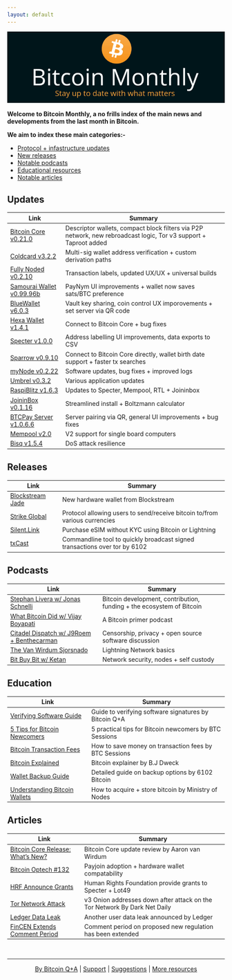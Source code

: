 ```yaml
---
layout: default
---
```


[![bitcoinerheader](https://raw.githubusercontent.com/BitcoinQnA/bitcoin-monthly/master/assets/images/BM2.png)](https://bitcoinmonthly.news/)

**Welcome to Bitcoin Monthly, a no frills index of the main news and developments from the last month in Bitcoin.**

**We aim to index these main categories:-** 

* [Protocol + infastructure updates](#updates)
* [New releases](#releases)
* [Notable podcasts](#podcasts)
* [Educational resources](#news)
* [Notable articles](#articles)


## Updates

| Link                                                              | Summary                                                                                    |
|-------------------------------------------------------------------|--------------------------------------------------------------------------------------------|
| [Bitcoin Core v0.21.0](https://bitcoincore.org/en/releases/0.21.0/)  | Descriptor wallets, compact block filters via P2P network, new rebroadcast logic, Tor v3 support + Taproot added |
| [Coldcard v3.2.2](https://blog.coinkite.com/version-3.2.2-released/)  | Multi-sig wallet address verification + custom derivation paths        |
| [Fully Noded v0.2.10](https://github.com/Fonta1n3/FullyNoded/releases/tag/v0.2.10)  | Transaction labels, updated UX/UX + universal builds        |
| [Samourai Wallet v0.99.96b](https://code.samourai.io/wallet/samourai-wallet-android)  | PayNym UI improvements + wallet now saves sats/BTC preference       |
| [BlueWallet v6.0.3](https://github.com/BlueWallet/BlueWallet/releases/tag/v6.0.3)  | Vault key sharing, coin control UX imporovements + set server via QR code |
| [Hexa Wallet v1.4.1](https://github.com/bithyve/hexa/releases/tag/v1.4.1)  | Connect to Bitcoin Core + bug fixes        |
| [Specter v1.0.0](https://github.com/cryptoadvance/specter-desktop/releases/tag/v1.0.0)  | Address labelling UI improvements, data exports to CSV       |
| [Sparrow v0.9.10](https://github.com/sparrowwallet/sparrow/releases)  | Connect to Bitcoin Core directly, wallet birth date support + faster tx searches    |
| [myNode v0.2.22](https://github.com/mynodebtc/mynode/blob/master/CHANGELOG) | Software updates, bug fixes + improved logs |
| [Umbrel v0.3.2](https://github.com/getumbrel/umbrel/releases/tag/v0.3.2)  | Various application updates                       |
| [RaspiBlitz v1.6.3](https://github.com/rootzoll/raspiblitz#downloading-the-software) | Updates to Specter, Mempool, RTL + Joininbox                     |
| [JoininBox v0.1.16](https://github.com/openoms/joininbox/releases/tag/v0.1.16) | Streamlined install + Boltzmann calculator                    |
| [BTCPay Server v1.0.6.6](https://github.com/btcpayserver/btcpayserver/releases/tag/v1.0.6.5) | Server pairing via QR, general UI improvements + bug fixes  |
| [Mempool v2.0](https://github.com/mempool/mempool/releases/tag/v2.0.0)               | V2 support for single board computers                               |
| [Bisq v1.5.4](https://github.com/bisq-network/bisq/releases)               | DoS attack resilience                               |


## Releases

| Link                                                       | Summary                                                                                    |
|------------------------------------------------------------|--------------------------------------------------------------------------------------------|
| [Blockstream Jade](https://blockstream.com/2021/01/03/en-secure-your-bitcoin-and-liquid-assets-with-blockstream-jade/)| New hardware wallet from Blockstream |
| [Strike Global](https://jimmymow.medium.com/announcing-strike-global-2392b908f611)| Protocol allowing users to send/receive bitcoin to/from various currencies |
| [Silent.Link](https://silent.link/)| Purchase eSIM without KYC using Bitcoin or Lightning |
| [txCast](https://txcast.org/) | Commandline tool to quickly broadcast signed transactions over tor by 6102  |


## Podcasts

| Link                                                            | Summary                                                                                    |
|-----------------------------------------------------------------|--------------------------------------------------------------------------------------------|
| [Stephan Livera w/ Jonas Schnelli](https://stephanlivera.com/episode/242/)  | Bitcoin development, contribution, funding + the ecosystem of Bitcoin   |
| [What Bitcoin Did w/ Vijay Boyapati](https://www.whatbitcoindid.com/podcast/the-ultimate-bitcoin-101)  | A Bitcoin primer podcast  |
| [Citadel Dispatch w/ J9Roem + Benthecarman](https://youtu.be/h9Rnpd5uuvo)  | Censorship, privacy + open source software discussion  |
| [The Van Wirdum Sjorsnado](https://bitcoinmagazine.com/articles/the-lightning-network-basics)  | Lightning Network basics  |
| [Bit Buy Bit w/ Ketan](https://www.bit-buy-bit.com/podcast-1/episode/365a4c50/ep62-bitcoin-podcast-with-_k3tan) | Network security, nodes + self custody |

## Education

| Link                                                            | Summary                                                                                    |
|-----------------------------------------------------------------|--------------------------------------------------------------------------------------------|
| [Verifying Software Guide ](https://www.bitcoinqna.com/post/verifying-software-101)  |  Guide to verifying software signatures by Bitcoin Q+A     |
| [5 Tips for Bitcoin Newcomers ](https://youtu.be/V-H4mBYJf7E)  |  5 practical tips for Bitcoin newcomers by BTC Sessions     |
| [Bitcoin Transaction Fees ](https://youtu.be/XQ4PRqdqadE)  |  How to save money on transaction fees by BTC Sessions     |
| [Bitcoin Explained ](https://youtu.be/DRPeExoH5rY)  |  Bitcoin explainer by B.J Dweck    |
| [Wallet Backup Guide](https://bitcoin-intro.com/en/backup) | Detailed guide on backup options by 6102 Bitcoin |
| [Understanding Bitcoin Wallets](https://youtu.be/bixxWrTDOyc) | How to acquire + store bitcoin by Ministry of Nodes |


## Articles

| Link                                                            | Summary                                                                                    |
|-----------------------------------------------------------------|--------------------------------------------------------------------------------------------|
| [Bitcoin Core Release: What’s New?](https://bitcoinmagazine.com/articles/bitcoin-core-0-21-0-released-whats-new) | Bitcoin Core update review by Aaron van Wirdum  |
| [Bitcoin Optech #132](https://bitcoinops.org/en/newsletters/2021/01/20/) | Payjoin adoption + hardware wallet compatability   |
| [HRF Announce Grants](https://bitcoinmagazine.com/articles/human-rights-foundation-provides-grants-to-specter-lot49) | Human Rights Foundation provide grants to Specter + Lot49      |
| [Tor Network Attack](https://darknetdaily.com/?p=1030) | v3 Onion addresses down after attack on the Tor Network By Dark Net Daily                |
| [Ledger Data Leak](https://www.ledger.com/blog/update-efforts-to-protect-your-data-and-prosecute-the-scammers) | Another user data leak announced by Ledger |
| [FinCEN Extends Comment Period](https://www.fincen.gov/news/news-releases/fincen-extends-comment-period-rule-aimed-closing-anti-money-laundering) | Comment period on proposed new regulation has been extended |




<br/>

***

<p align="center">
  <a href="https://twitter.com/BitcoinQ_A">By Bitcoin Q+A</a> |
  <a href="https://bqa.duckdns.org:20486/apps/96ZvtoJQr9bz5QyeDoUfhkmNTLZ/pos">Support</a> |
  <a href="https://github.com/BitcoinQnA/bitcoin-monthly/issues">Suggestions</a> |
  <a href="https://bitcoiner.guide">More resources</a>
  <br><br>
</p>



